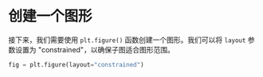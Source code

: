 # 创建一个图形

接下来，我们需要使用 `plt.figure()` 函数创建一个图形。我们可以将 `layout` 参数设置为 "constrained"，以确保子图适合图形范围。

```python
fig = plt.figure(layout="constrained")
```
